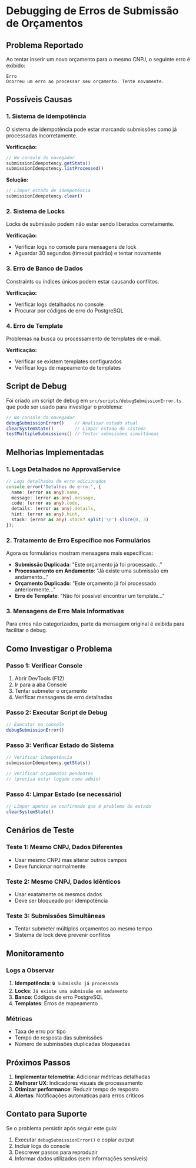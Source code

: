 # Debugging de Erros de Submissão de Orçamentos

## Problema Reportado

Ao tentar inserir um novo orçamento para o mesmo CNPJ, o seguinte erro é exibido:

```
Erro
Ocorreu um erro ao processar seu orçamento. Tente novamente.
```

## Possíveis Causas

### 1. Sistema de Idempotência
O sistema de idempotência pode estar marcando submissões como já processadas incorretamente.

**Verificação:**
```javascript
// No console do navegador
submissionIdempotency.getStats()
submissionIdempotency.listProcessed()
```

**Solução:**
```javascript
// Limpar estado de idempotência
submissionIdempotency.clear()
```

### 2. Sistema de Locks
Locks de submissão podem não estar sendo liberados corretamente.

**Verificação:**
- Verificar logs no console para mensagens de lock
- Aguardar 30 segundos (timeout padrão) e tentar novamente

### 3. Erro de Banco de Dados
Constraints ou índices únicos podem estar causando conflitos.

**Verificação:**
- Verificar logs detalhados no console
- Procurar por códigos de erro do PostgreSQL

### 4. Erro de Template
Problemas na busca ou processamento de templates de e-mail.

**Verificação:**
- Verificar se existem templates configurados
- Verificar logs de mapeamento de templates

## Script de Debug

Foi criado um script de debug em `src/scripts/debugSubmissionError.ts` que pode ser usado para investigar o problema:

```javascript
// No console do navegador
debugSubmissionError()    // Analisar estado atual
clearSystemState()        // Limpar estado do sistema
testMultipleSubmissions() // Testar submissões simultâneas
```

## Melhorias Implementadas

### 1. Logs Detalhados no ApprovalService
```typescript
// Logs detalhados de erro adicionados
console.error('Detalhes do erro:', {
  name: (error as any).name,
  message: (error as any).message,
  code: (error as any).code,
  details: (error as any).details,
  hint: (error as any).hint,
  stack: (error as any).stack?.split('\n').slice(0, 3)
});
```

### 2. Tratamento de Erro Específico nos Formulários
Agora os formulários mostram mensagens mais específicas:

- **Submissão Duplicada**: "Este orçamento já foi processado..."
- **Processamento em Andamento**: "Já existe uma submissão em andamento..."
- **Orçamento Duplicado**: "Este orçamento já foi processado anteriormente..."
- **Erro de Template**: "Não foi possível encontrar um template..."

### 3. Mensagens de Erro Mais Informativas
Para erros não categorizados, parte da mensagem original é exibida para facilitar o debug.

## Como Investigar o Problema

### Passo 1: Verificar Console
1. Abrir DevTools (F12)
2. Ir para a aba Console
3. Tentar submeter o orçamento
4. Verificar mensagens de erro detalhadas

### Passo 2: Executar Script de Debug
```javascript
// Executar no console
debugSubmissionError()
```

### Passo 3: Verificar Estado do Sistema
```javascript
// Verificar idempotência
submissionIdempotency.getStats()

// Verificar orçamentos pendentes
// (precisa estar logado como admin)
```

### Passo 4: Limpar Estado (se necessário)
```javascript
// Limpar apenas se confirmado que é problema de estado
clearSystemState()
```

## Cenários de Teste

### Teste 1: Mesmo CNPJ, Dados Diferentes
- Usar mesmo CNPJ mas alterar outros campos
- Deve funcionar normalmente

### Teste 2: Mesmo CNPJ, Dados Idênticos
- Usar exatamente os mesmos dados
- Deve ser bloqueado por idempotência

### Teste 3: Submissões Simultâneas
- Tentar submeter múltiplos orçamentos ao mesmo tempo
- Sistema de lock deve prevenir conflitos

## Monitoramento

### Logs a Observar
1. **Idempotência**: `🔒 Submissão já processada`
2. **Locks**: `Já existe uma submissão em andamento`
3. **Banco**: Códigos de erro PostgreSQL
4. **Templates**: Erros de mapeamento

### Métricas
- Taxa de erro por tipo
- Tempo de resposta das submissões
- Número de submissões duplicadas bloqueadas

## Próximos Passos

1. **Implementar telemetria**: Adicionar métricas detalhadas
2. **Melhorar UX**: Indicadores visuais de processamento
3. **Otimizar performance**: Reduzir tempo de resposta
4. **Alertas**: Notificações automáticas para erros críticos

## Contato para Suporte

Se o problema persistir após seguir este guia:

1. Executar `debugSubmissionError()` e copiar output
2. Incluir logs do console
3. Descrever passos para reproduzir
4. Informar dados utilizados (sem informações sensíveis)
